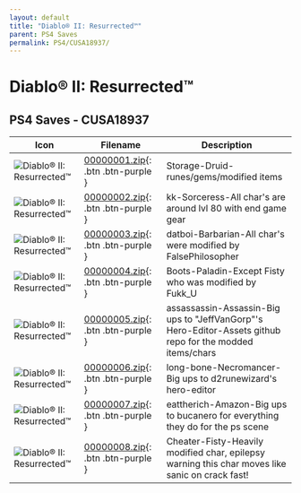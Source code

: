 ```yaml
---
layout: default
title: "Diablo® II: Resurrected™"
parent: PS4 Saves
permalink: PS4/CUSA18937/
---
```

# Diablo® II: Resurrected™

## PS4 Saves - CUSA18937

| Icon | Filename | Description |
|------|----------|-------------|
| ![Diablo® II: Resurrected™](icon0.png) | [00000001.zip](00000001.zip){: .btn .btn-purple } | Storage-Druid-runes/gems/modified items |
| ![Diablo® II: Resurrected™](icon0.png) | [00000002.zip](00000002.zip){: .btn .btn-purple } | kk-Sorceress-All char's are around lvl 80 with end game gear |
| ![Diablo® II: Resurrected™](icon0.png) | [00000003.zip](00000003.zip){: .btn .btn-purple } | datboi-Barbarian-All char's were modified by FalsePhilosopher |
| ![Diablo® II: Resurrected™](icon0.png) | [00000004.zip](00000004.zip){: .btn .btn-purple } | Boots-Paladin-Except Fisty who was modified by Fukk_U |
| ![Diablo® II: Resurrected™](icon0.png) | [00000005.zip](00000005.zip){: .btn .btn-purple } | assassassin-Assassin-Big ups to "JeffVanGorp"'s Hero-Editor-Assets github repo for the modded items/chars |
| ![Diablo® II: Resurrected™](icon0.png) | [00000006.zip](00000006.zip){: .btn .btn-purple } | long-bone-Necromancer-Big ups to d2runewizard's hero-editor |
| ![Diablo® II: Resurrected™](icon0.png) | [00000007.zip](00000007.zip){: .btn .btn-purple } | eattherich-Amazon-Big ups to bucanero for everything they do for the ps scene |
| ![Diablo® II: Resurrected™](icon0.png) | [00000008.zip](00000008.zip){: .btn .btn-purple } | Cheater-Fisty-Heavily modified char, epilepsy warning this char moves like sanic on crack fast! |
